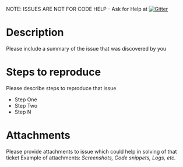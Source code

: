 NOTE: ISSUES ARE NOT FOR CODE HELP - Ask for Help at [![Gitter](https://badges.gitter.im/green_light/community.svg)](https://gitter.im/green_light/community?utm_source=badge&utm_medium=badge&utm_campaign=pr-badge)

# Description

Please include a summary of the issue that was discovered by you


# Steps to reproduce

Please describe steps to reproduce that issue

- Step One
- Step Two
- Step N


# Attachments

Please provide attachments to issue which could help in solving of that ticket
Example of attachments: *Screenshots, Code snippets, Logs, etc.*

